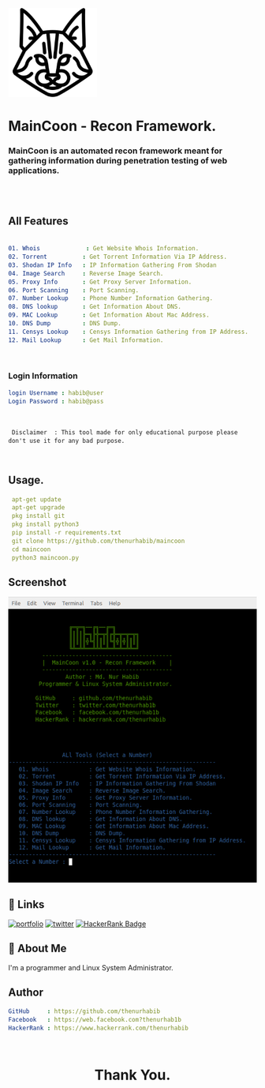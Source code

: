 
<img src="./img/MC.png" width="180px">


#

# MainCoon - Recon Framework.

### MainCoon is an automated recon framework meant for gathering information during penetration testing of web applications.





<br>
<br>

## All Features
```yaml

01. Whois             : Get Website Whois Information.     
02. Torrent          : Get Torrent Information Via IP Address.             
03. Shodan IP Info   : IP Information Gathering From Shodan
04. Image Search     : Reverse Image Search.
05. Proxy Info       : Get Proxy Server Information.
06. Port Scanning    : Port Scanning.
07. Number Lookup    : Phone Number Information Gathering.
08. DNS lookup       : Get Information About DNS.
09. MAC Lookup       : Get Information About Mac Address.
10. DNS Dump         : DNS Dump.
11. Censys Lookup    : Censys Information Gathering from IP Address.
12. Mail Lookup      : Get Mail Information.

```
<br>

### Login Information 

```yaml
login Username : habib@user
Login Password : habib@pass
```

<br>

` Disclaimer  : This tool made for only educational purpose please don't use it for any bad purpose.`

<br>

## Usage.


```yaml
 apt-get update
 apt-get upgrade
 pkg install git
 pkg install python3
 pip install -r requirements.txt
 git clone https://github.com/thenurhabib/maincoon
 cd maincoon
 python3 maincoon.py

```




## Screenshot

![App Screenshot](./img/screenshort.png)


## 🔗 Links

[![portfolio](https://img.shields.io/badge/my_portfolio-000?style=for-the-badge&logo=ko-fi&logoColor=white)](https://www.nurhabib.ml/)
[![twitter](https://img.shields.io/badge/twitter-1DA1F2?style=for-the-badge&logo=twitter&logoColor=white)](https://twitter.com/mdnurhabib)
[![HackerRank Badge](https://img.shields.io/badge/-Hackerrank-2EC866?style=for-the-badge&logo=HackerRank&logoColor=whitelogo=twitter&logoColor=white&link=https://hackerRank.com/thenurhabib)](https://hackerrank.com/thenurhabib)

## 🚀 About Me
I'm a programmer and Linux System Administrator.


## Author

```yaml
GitHub     : https://github.com/thenurhabib
Facebook   : https://web.facebook.com?thenurhab1b 
HackerRank : https://www.hackerrank.com/thenurhabib
```
<br>


# <strong> <center> Thank You. </center> <strong>
